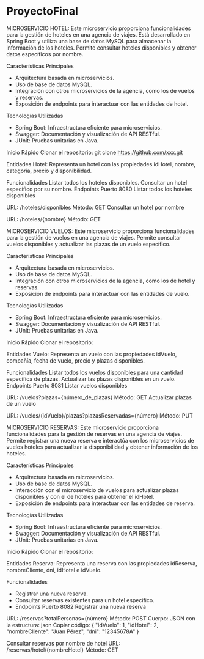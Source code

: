 # ProyectoFinal

MICROSERVICIO HOTEL: 
Este microservicio proporciona funcionalidades para la gestión de hoteles en una agencia de viajes.
Está desarrollado en Spring Boot y utiliza una base de datos MySQL para almacenar la información de los hoteles. 
Permite consultar hoteles disponibles y obtener datos específicos por nombre.

Características Principales
- Arquitectura basada en microservicios.
- Uso de base de datos MySQL.
- Integración con otros microservicios de la agencia, como los de vuelos y reservas.
- Exposición de endpoints para interactuar con las entidades de hotel.
  
Tecnologías Utilizadas
- Spring Boot: Infraestructura eficiente para microservicios.
- Swagger: Documentación y visualización de API RESTful.
- JUnit: Pruebas unitarias en Java.
  
Inicio Rápido
Clonar el repositorio: git clone https://github.com/xxx.git

Entidades
Hotel: Representa un hotel con las propiedades idHotel, nombre, categoría, precio y disponibilidad.

Funcionalidades
Listar todos los hoteles disponibles.
Consultar un hotel específico por su nombre.
Endpoints
Puerto 8080
Listar todos los hoteles disponibles

URL: /hoteles/disponibles
Método: GET
Consultar un hotel por nombre

URL: /hoteles/{nombre}
Método: GET

MICROSERVICIO VUELOS: 
Este microservicio proporciona funcionalidades para la gestión de vuelos en una agencia de viajes. 
Permite consultar vuelos disponibles y actualizar las plazas de un vuelo específico.

Características Principales
- Arquitectura basada en microservicios.
- Uso de base de datos MySQL.
- Integración con otros microservicios de la agencia, como los de hotel y reservas.
- Exposición de endpoints para interactuar con las entidades de vuelo.
  
Tecnologías Utilizadas
- Spring Boot: Infraestructura eficiente para microservicios.
- Swagger: Documentación y visualización de API RESTful.
- JUnit: Pruebas unitarias en Java.

Inicio Rápido
Clonar el repositorio: 


Entidades
Vuelo: Representa un vuelo con las propiedades idVuelo, compañía, fecha de vuelo, precio y plazas disponibles.

Funcionalidades
Listar todos los vuelos disponibles para una cantidad específica de plazas.
Actualizar las plazas disponibles en un vuelo.
Endpoints
Puerto 8081
Listar vuelos disponibles

URL: /vuelos?plazas={número_de_plazas}
Método: GET
Actualizar plazas de un vuelo

URL: /vuelos/{idVuelo}/plazas?plazasReservadas={número}
Método: PUT



MICROSERVICIO RESERVAS:
Este microservicio proporciona funcionalidades para la gestión de reservas en una agencia de viajes.
Permite registrar una nueva reserva e interactúa con los microservicios de vuelos 
hoteles para actualizar la disponibilidad y obtener información de los hoteles.

Características Principales
- Arquitectura basada en microservicios.
- Uso de base de datos MySQL.
- Interacción con el microservicio de vuelos para actualizar plazas disponibles y con el de hoteles para obtener el idHotel.
- Exposición de endpoints para interactuar con las entidades de reserva.

Tecnologías Utilizadas
- Spring Boot: Infraestructura eficiente para microservicios.
- Swagger: Documentación y visualización de API RESTful.
- JUnit: Pruebas unitarias en Java.

Inicio Rápido
Clonar el repositorio:

Entidades
Reserva: Representa una reserva con las propiedades idReserva, nombreCliente, dni, idHotel e idVuelo.

Funcionalidades
- Registrar una nueva reserva.
- Consultar reservas existentes para un hotel específico.
- Endpoints
Puerto 8082
Registrar una nueva reserva

URL: /reservas?totalPersonas={número}
Método: POST
Cuerpo: JSON con la estructura:
json
Copiar código:
{
  "idVuelo": 1,
  "idHotel": 2,
  "nombreCliente": "Juan Pérez",
  "dni": "12345678A"
}

Consultar reservas por nombre de hotel
URL: /reservas/hotel/{nombreHotel}
Método: GET
